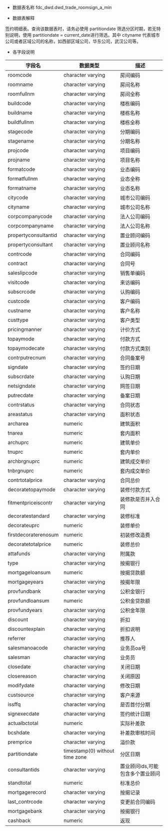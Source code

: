 - 数据表名称
fdc_dwd.dwd_trade_roomsign_a_min

- 数据表解释

签约明细表。查询该数据表时，请务必使用 partitiondate 筛选分区时期，若无特别说明，使用 partitiondate = current_date进行筛选。其中 cityname 代表城市公司或者区域公司的名称，如西部区域公司，华东公司，武汉公司等。

- 各字段说明

| 字段名               | 数据类型                        | 描述                             |
| -------------------- | ------------------------------- | -------------------------------- |
| roomcode             | character varying               | 房间编码                         |
| roomname             | character varying               | 房间名称                         |
| roomfullnm           | character varying               | 房间全称                         |
| buildcode            | character varying               | 楼栋编码                         |
| buildname            | character varying               | 楼栋名称                         |
| buildfullnm          | character varying               | 楼栋全称                         |
| stagecode            | character varying               | 分期编码                         |
| stagename            | character varying               | 分期名称                         |
| projcode             | character varying               | 项目编码                         |
| projname             | character varying               | 项目名称                         |
| formatcode           | character varying               | 业态编码                         |
| formatfullnm         | character varying               | 业态全称                         |
| formatname           | character varying               | 业态名称                         |
| citycode             | character varying               | 城市公司编码                     |
| cityname             | character varying               | 城市公司名称                     |
| corpcompanycode      | character varying               | 法人公司编码                     |
| corpcompanyname      | character varying               | 法人公司名称                     |
| propertyconsultantid | character varying               | 置业顾问编码                     |
| propertyconsultant   | character varying               | 置业顾问名称                     |
| contrcode            | character varying               | 合同编码                         |
| contract             | character varying               | 合同号                           |
| saleslipcode         | character varying               | 销售单编码                       |
| visitcode            | character varying               | 来访编码                         |
| subscrcode           | character varying               | 认购编码                         |
| custcode             | character varying               | 客户编码                         |
| custname             | character varying               | 客户名称                         |
| custtype             | character varying               | 客户类型                         |
| pricingmanner        | character varying               | 计价方式                         |
| topaymode            | character varying               | 付款方式                         |
| topaymodecate        | character varying               | 付款方式类别                     |
| contrputrecnum       | character varying               | 合同备案号                       |
| signdate             | character varying               | 签约日期                         |
| subscrdate           | character varying               | 认购日期                         |
| netsigndate          | character varying               | 网签日期                         |
| putrecdate           | character varying               | 备案日期                         |
| contrstatus          | character varying               | 合同状态                         |
| areastatus           | character varying               | 面积状态                         |
| archarea             | numeric                         | 建筑面积                         |
| tnarea               | numeric                         | 套内面积                         |
| archuprc             | numeric                         | 建筑单价                         |
| tnuprc               | numeric                         | 套内单价                         |
| archbrgnuprc         | numeric                         | 建筑成交单价                     |
| tnbrgnuprc           | numeric                         | 套内成交单价                     |
| contrtotalprice      | character varying               | 合同总价                         |
| decoratetopaymode    | character varying               | 装修付款方式                     |
| fitmentpriceiscontr  | character varying               | 装修款是否并入合同               |
| decoratestandard     | character varying               | 装修标准                         |
| decorateuprc         | numeric                         | 装修单价                         |
| firstdecoraterenosum | numeric                         | 初装修改造费                     |
| decoratetotalprice   | numeric                         | 装修总价                         |
| attafunds            | character varying               | 附属款                           |
| type                 | character varying               | 按揭银行                         |
| mortgageloansum      | numeric                         | 按揭贷款额                       |
| mortgageyears        | character varying               | 按揭年限                         |
| provfundbank         | character varying               | 公积金银行                       |
| provfundloansum      | numeric                         | 公积金贷款额                     |
| provfundyears        | character varying               | 公积金年限                       |
| discount             | character varying               | 折扣                             |
| discountexplain      | character varying               | 折扣说明                         |
| referrer             | character varying               | 推荐人                           |
| salesmanoacode       | character varying               | 业务员oa号                       |
| salesman             | character varying               | 业务员                           |
| closedate            | character varying               | 关闭日期                         |
| closereason          | character varying               | 关闭原因                         |
| modifydate           | character varying               | 修改日期                         |
| custsource           | character varying               | 客户来源                         |
| issffq               | character varying               | 是否首付分期                     |
| signexecdate         | character varying               | 签约统计日期                     |
| actualbctotal        | numeric                         | 实际补差款                       |
| bcshdate             | character varying               | 补差款审核时间                   |
| premprice            | character varying               | 溢价款                           |
| partitiondate        | timestamp(0) without  time zone | 分区日期                         |
| consultantids        | character varying               | 置业顾问ids,可能包含多个置业顾问 |
| standtotal           | numeric                         | 标准总价                         |
| mortgagerecord       | character varying               | 按揭记录                         |
| last_contrcode       | character varying               | 变更前合同编码                   |
| mortgagebank         | character varying               | 按揭银行                         |
| cashback             | numeric                         | 返现                             |

